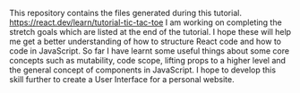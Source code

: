 This repository contains the files generated during this tutorial. <br />
https://react.dev/learn/tutorial-tic-tac-toe
I am working on completing the stretch goals which are listed at the end of the tutorial. 
I hope these will help me get a better understanding of how to structure React code and how to code in JavaScript.
So far I have learnt some useful things about some core concepts such as mutability, code scope, lifting props to a higher level and the general concept of components in JavaScript.
I hope to develop this skill further to create a User Interface for a personal website.
